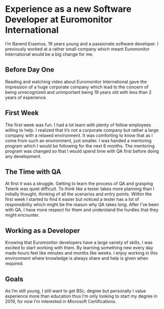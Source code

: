 # Experience as a new Software Developer at Euromonitor International

I’m Barend Erasmus, 19 years young and a passionate software developer. I previously worked at a
rather small company which meant Euromonitor International would be a big change for me. 

## Before Day One

Reading and watching video about Euromonitor International gave the impression of a huge corporate
company which lead to the concern of being unrecognized and unimportant being 19 years old with less
than 2 years of experience. 

##  First Week

The first week was fun. I had a lot learn with plenty of fellow employees willing to help. I realized that it’s not a corporate company but rather a large company with a relaxed environment. It was comforting to know that as I come from such an environment, just smaller. I was handed a mentoring program which I would be following for the next 6 months. The mentoring program was changed so that I would spend time with QA first before doing any development. 

## The Time with QA

At first it was a struggle. Getting to learn the process of QA and grasping Telerik was quiet difficult. To think like a tester takes more planning than I initially thought, thinking of all the scenarios and entry points. Within the first week I started to find it easier but noticed a tester has a lot of responsibility which might be the reason why QA takes long. After I’ve been with QA, I have more respect for them and understand the hurdles that they might encounter. 

## Working as a Developer

Knowing that Euromonitor developers have a large variety of skills, I was excited to start working with
them. By learning something new every day made hours feel like minutes and months like weeks. I enjoy
working in this environment where knowledge is always share and help is given when required.

## Goals

As I’m still young, I still want to get BSc. degree but personally I value experience more than education thus I’m only looking to start my degree in 2019, for now I’m interested in Microsoft Certifications. 